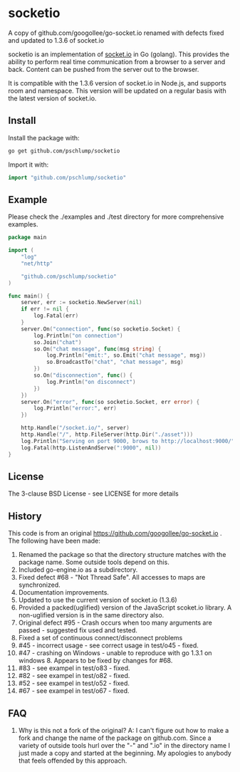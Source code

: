# socketio

A copy of github.com/googollee/go-socket.io renamed with defects fixed and updated to 1.3.6 of socket.io

socketio is an implementation of [socket.io](http://socket.io) in Go (golang).
This provides the ability to perform real time communication from a browser
to a server and back.  Content can be pushed from the server out to
the browser.

It is compatible with the 1.3.6 version of socket.io in Node.js, and supports room and namespace.
This version will be updated on a regular basis with the latest version of socket.io.

## Install

Install the package with:

```bash
go get github.com/pschlump/socketio
```

Import it with:

```go
import "github.com/pschlump/socketio"
```

## Example

Please check the ./examples and ./test directory for more comprehensive examples.

```go
package main

import (
	"log"
	"net/http"

	"github.com/pschlump/socketio"
)

func main() {
	server, err := socketio.NewServer(nil)
	if err != nil {
		log.Fatal(err)
	}
	server.On("connection", func(so socketio.Socket) {
		log.Println("on connection")
		so.Join("chat")
		so.On("chat message", func(msg string) {
			log.Println("emit:", so.Emit("chat message", msg))
			so.BroadcastTo("chat", "chat message", msg)
		})
		so.On("disconnection", func() {
			log.Println("on disconnect")
		})
	})
	server.On("error", func(so socketio.Socket, err error) {
		log.Println("error:", err)
	})

	http.Handle("/socket.io/", server)
	http.Handle("/", http.FileServer(http.Dir("./asset")))
	log.Println("Serving on port 9000, brows to http://localhost:9000/")
	log.Fatal(http.ListenAndServe(":9000", nil))
}
```

## License

The 3-clause BSD License  - see LICENSE for more details

## History

This code is from an original https://github.com/googollee/go-socket.io .  The following 
have been made:

1. Renamed the package so that the directory structure matches with the package name.
Some outside tools depend on this.
1. Included go-engine.io as a subdirectory.
1. Fixed defect #68 - "Not Thread Safe".  All accesses to maps are synchronized.
1. Documentation improvements.
1. Updated to use the current version of socket.io (1.3.6)
1. Provided a packed(uglified) version of the JavaScript scoket.io library. A non-uglified version is in the 
same directory also.
1. Original defect #95 - Crash occurs when too many arguments are passed - suggested fix used and tested.
1. Fixed a set of continuous connect/disconnect problems
1. #45 - incorrect usage - see correct usage in test/o45 - fixed.
1. #47 - crashing on Windows - unable to reproduce with go 1.3.1 on windows 8.  Appears to be fixed by changes for #68.
1. #83 - see exampel in test/o83 - fixed.
1. #82 - see exampel in test/o82 - fixed.
1. #52 - see exampel in test/o52 - fixed.
1. #67 - see exampel in test/o67 - fixed.

## FAQ

1. Why is this not a fork of the original?  A: I can't figure out how to make a fork and change the
name of the package on github.com.   Since a variety of outside tools hurl over the "-" and ".io" in
the directory name I just made a copy and started at the beginning.   My apologies to anybody
that feels offended by this approach.  


